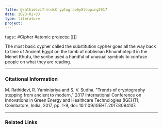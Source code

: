 ```yaml
---
Title: @rathideviTrendsCryptographyStepping2017
date: 2023-02-03
type: literature
project:
---
```

tags:: #Cipher #atomic 
projects::[[]]

The most basic cypher called the substitution cypher goes all the way back to time of Ancient Egypt on the tomb of nobleman Khnumhotep II in the Menet Khufu, the scribe used a handful of unusual symbols to confuse people on what they are reading.

---
### Citational Information

M. Rathidevi, R. Yaminipriya and S. V. Sudha, "Trends of cryptography stepping from ancient to modern," 2017 International Conference on Innovations in Green Energy and Healthcare Technologies (IGEHT), Coimbatore, India, 2017, pp. 1-9, doi: 10.1109/IGEHT.2017.8094107.

---

### Related Links

